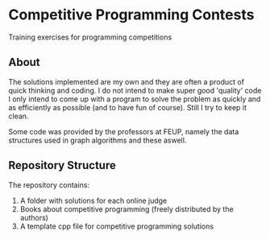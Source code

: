 # Competitive Programming Contests

Training exercises for programming competitions

## About

The solutions implemented are my own and they are often a product of quick thinking and coding. I do not intend to make super good 'quality' code I only intend to come up with a program to solve the problem as quickly and as efficiently as possible (and to have fun of course). Still I try to keep it clean.

Some code was provided by the professors at FEUP, namely the data structures used in graph algorithms and these aswell.


## Repository Structure

The repository contains:

1. A folder with solutions for each online judge
2. Books about competitive programming (freely distributed by the authors)
3. A template cpp file for competitive programming solutions
